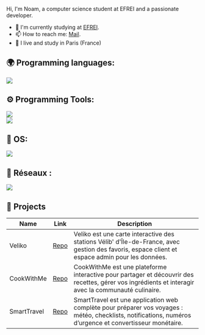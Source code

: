 Hi, I'm Noam, a computer science student at EFREI and a passionate developer.

- 🔭 I'm currently studying at [EFREI](https://www.efrei.fr/).
- 📫 How to reach me: [Mail](mailto:noam.baroukh55@gmail.com).
- 📍 I live and study in Paris (France)  

## 🌍 Programming languages:
![](https://skillicons.dev/icons?i=py,js,php,html,java&theme=dark)

## ⚙️ Programming Tools:
![](https://skillicons.dev/icons?i=github,git,nodejs,vscode,phpstorm,webstorm,pycharm,idea&theme=dark)  
![](https://skillicons.dev/icons?i=md,mysql&theme=dark)

## 🔧 OS:
![](https://skillicons.dev/icons?i=windows,linux,ubuntu,kali,debian&theme=dark)

## 💼 Réseaux :
[![](https://skillicons.dev/icons?i=linkedin&theme=dark)](https://www.linkedin.com/in/noam-baroukh-b40738300/)

## 🚩 Projects
| Name               | Link                                                | Description                                                                                     
|-------------------|----------------------------------------------------|---------------------------------------------------------------------------------------------------|
| Veliko             | [Repo](https://github.com/ort-montreuil/BTS-SIO-G5-2025-VELIKO-Web)      | Veliko est une carte interactive des stations Vélib' d'Île-de-France, avec gestion des favoris, espace client et espace admin pour les données. |
| CookWithMe         | [Repo](https://github.com/N-Baroukh/cookwithmeReadMe) | CookWithMe est une plateforme interactive pour partager et découvrir des recettes, gérer vos ingrédients et interagir avec la communauté culinaire. |
| SmartTravel        | [Repo](https://github.com/N-Baroukh/smartReadMe)  | SmartTravel est une application web complète pour préparer vos voyages : météo, checklists, notifications, numéros d’urgence et convertisseur monétaire. |
